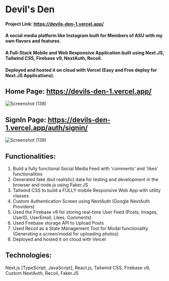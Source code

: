 # Devil's Den

#### Project Link: https://devils-den-1.vercel.app/

#### A social media platform like Instagram built for Members of ASU with my own flavors and features. 
#### A Full-Stack Mobile and Web Responsive Application built using Next.JS, Tailwind CSS, Firebase v9, NextAuth, Recoil.
#### Deployed and hosted it on cloud with Vercel (Easy and Free deploy for Next.JS Applications).

## Home Page: https://devils-den-1.vercel.app/
![Screenshot (138)](https://user-images.githubusercontent.com/115387678/197269185-23753e94-53f4-4543-a202-c29cd2ddaf5c.png)

## SignIn Page: https://devils-den-1.vercel.app/auth/signin/
![Screenshot (139)](https://user-images.githubusercontent.com/115387678/197269526-069106eb-653b-457e-84fd-11dd70d8c0d2.png)

## Functionalities:
1. Build a fully functional Social Media Feed with 'comments' and 'likes' functionalities
2. Generated fake (but realistic) data for testing and development in the browser and node.js using Faker.JS
3. Tailwind CSS to build a FULLY mobile Responsive Web App with utility classes
4. Custom Authentication Screen using NextAuth (Google NextAuth Providers)
5. Used the Firebase v9 for storing real-time User Feed (Posts, Images, UserID, UserEmail, Likes, Comments) 
6. Used Firebase storage API to Upload Posts
7. Used Recoil as a State Management Tool for Modal functionality (Generating a screen/modal for uploading photos)
8. Deployed and hosted it on cloud with Vercel

## Technologies:
Next.js [TypeScript, JavaScript], React.js, Tailwind CSS, Firebase v9, Custom NextAuth, Recoil, Faker.JS
